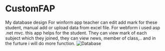 # CustomFAP
My database design
For winform app teacher can edit add mark for these student, manual add or upload data from excel file.
For webform i used asp .net mvc. this app helps for the student. They can view mark of each subject which they joined, they can view news, member of class,.. and in the furture i will do more function.
![Database](https://user-images.githubusercontent.com/88313981/225299521-f066a9a7-abac-4363-91aa-5d12bc5c0f49.png)
